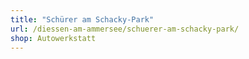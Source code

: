 ```yaml
---
title: "Schürer am Schacky-Park"
url: /diessen-am-ammersee/schuerer-am-schacky-park/
shop: Autowerkstatt
---
```

